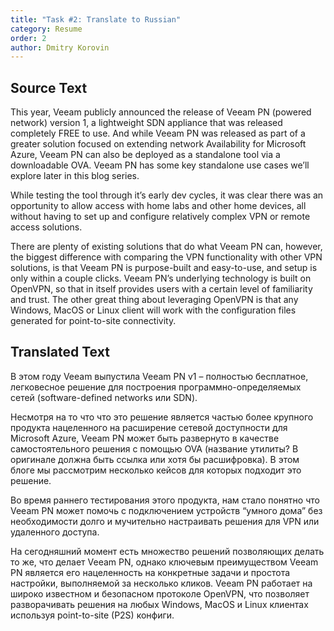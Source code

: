 ```yaml
---
title: "Task #2: Translate to Russian"
category: Resume
order: 2
author: Dmitry Korovin
---
```


## Source Text

This year, Veeam publicly announced the release of Veeam PN (powered network) version 1, a lightweight SDN appliance that was released completely FREE to use. And while Veeam PN was released as part of a greater solution focused on extending network Availability for Microsoft Azure, Veeam PN can also be deployed as a standalone tool via a downloadable OVA. Veeam PN has some key standalone use cases we’ll explore later in this blog series.

While testing the tool through it’s early dev cycles, it was clear there was an opportunity to allow access with home labs and other home devices, all without having to set up and configure relatively complex VPN or remote access solutions.

There are plenty of existing solutions that do what Veeam PN can, however, the biggest difference with comparing the VPN functionality with other VPN solutions, is that Veeam PN is purpose-built and easy-to-use, and setup is only within a couple clicks. Veeam PN’s underlying technology is built on OpenVPN, so that in itself provides users with a certain level of familiarity and trust. The other great thing about leveraging OpenVPN is that any Windows, MacOS or Linux client will work with the configuration files generated for point-to-site connectivity.

## Translated Text

В этом году Veeam выпустила Veeam PN v1 – полностью бесплатное, легковесное решение для построения программно-определяемых сетей (software-defined networks или SDN).

Несмотря на то что что это решение является частью более крупного продукта нацеленного на расширение сетевой доступности для Microsoft Azure, Veeam PN может быть развернуто в качестве самостоятельного решения с помощью OVA (название утилиты? В оригинале должна быть ссылка или хотя бы расшифровка). В этом блоге мы рассмотрим несколько кейсов для которых подходит это решение.

Во время раннего тестирования этого продукта, нам стало понятно что Veeam PN может помочь с подключением устройств “умного дома” без необходимости долго и мучительно настраивать решения для VPN или удаленного доступа.

На сегодняшний момент есть множество решений позволяющих делать то же, что делает Veeam PN, однако ключевым преимуществом Veeam PN является его нацеленность на конкретные задачи и простота настройки, выполняемой за несколько кликов. Veeam PN работает на широко известном и безопасном протоколе OpenVPN, что позволяет разворачивать решения на любых Windows, MacOS и Linux клиентах используя point-to-site (P2S) конфиги.
